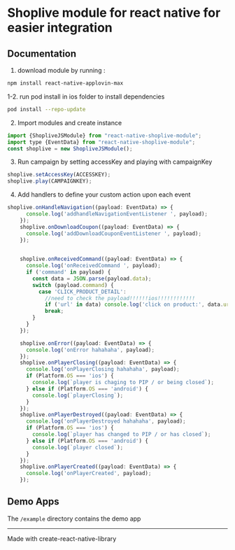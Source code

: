 # Shoplive module for react native for easier integration

## Documentation
1. download module by running : 
```bash
npm install react-native-applovin-max
```

1-2. run pod install in ios folder to install dependencies
```bash
pod install --repo-update
```

2. Import modules and create instance

```javascript
import {ShopliveJSModule} from "react-native-shoplive-module";
import type {EventData} from "react-native-shoplive-module";
const shoplive = new ShopliveJSModule();
```
3. Run campaign by setting accessKey and playing with campaignKey
```javascript
shoplive.setAccessKey(ACCESSKEY);
shoplive.play(CAMPAIGNKEY);
```

4. Add handlers to define your custom action upon each event

```javascript
shoplive.onHandleNavigation((payload: EventData) => {
      console.log('addhandleNavigationEventListener ', payload);
    });
    shoplive.onDownloadCoupon((payload: EventData) => {
      console.log('addDownloadCouponEventListener ', payload);
    });
    

    shoplive.onReceivedCommand((payload: EventData) => {
      console.log('onReceivedCommand ', payload);
      if ('command' in payload) {
        const data = JSON.parse(payload.data);
        switch (payload.command) {
          case 'CLICK_PRODUCT_DETAIL':
            //need to check the payload!!!!!!ios!!!!!!!!!!!!
            if ('url' in data) console.log('click on product:', data.url);
            break;
        }
      }
    });

    shoplive.onError((payload: EventData) => {
      console.log('onError hahahaha', payload);
    });
    shoplive.onPlayerClosing((payload: EventData) => {
      console.log('onPlayerClosing hahahaha', payload);
      if (Platform.OS === 'ios') {
        console.log(`player is chaging to PIP / or being closed`);
      } else if (Platform.OS === 'android') {
        console.log(`playerClosing`);
      }
    });
    shoplive.onPlayerDestroyed((payload: EventData) => {
      console.log('onPlayerDestroyed hahahaha', payload);
      if (Platform.OS === 'ios') {
        console.log(`player has changed to PIP / or has closed`);
      } else if (Platform.OS === 'android') {
        console.log(`player closed`);
      }
    });
    shoplive.onPlayerCreated((payload: EventData) => {
      console.log('onPlayerCreated', payload);
    });
```



## Demo Apps
The `/example` directory contains the demo app 

----
Made with create-react-native-library

